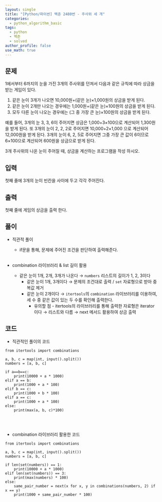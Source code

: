 ```yaml
---
layout: single
title: "[Python/파이썬] 백준 2480번 - 주사위 세 개"
categories:
  - python_algorithm_basic
tags:
  - python
  - 백준
  - solved
author_profile: false
use_math: true
---
```

## 문제
1에서부터 6까지의 눈을 가진 3개의 주사위를 던져서 다음과 같은 규칙에 따라 상금을 받는 게임이 있다.

1. 같은 눈이 3개가 나오면 10,000원+(같은 눈)×1,000원의 상금을 받게 된다.
2. 같은 눈이 2개만 나오는 경우에는 1,000원+(같은 눈)×100원의 상금을 받게 된다.
3. 모두 다른 눈이 나오는 경우에는 (그 중 가장 큰 눈)×100원의 상금을 받게 된다.

예를 들어, 3개의 눈 3, 3, 6이 주어지면 상금은 1,000+3×100으로 계산되어 1,300원을 받게 된다. 또 3개의 눈이 2, 2, 2로 주어지면 10,000+2×1,000 으로 계산되어 12,000원을 받게 된다. 3개의 눈이 6, 2, 5로 주어지면 그중 가장 큰 값이 6이므로 6×100으로 계산되어 600원을 상금으로 받게 된다.

3개 주사위의 나온 눈이 주어질 때, 상금을 계산하는 프로그램을 작성 하시오.

## 입력
첫째 줄에 3개의 눈이 빈칸을 사이에 두고 각각 주어진다.

## 출력
첫째 줄에 게임의 상금을 출력 한다.

## 풀이
- 직관적 풀이
	- if문을 통해, 문제에 주어진 조건을 판단하여 출력해준다.<br><br>

- combination 라이브러리 & list 길이 활용
	- 같은 눈이 1개, 2개, 3개가 나온다 → `numbers` 리스트의 길이가 1, 2, 3이다
		- 같은 눈이 1개, 3개이다 → 문제의 조건대로 출력 / `set` 자료형으로 받아 중복값 제거
		- 같은 눈이 2개이다 → `itertools`의 `combination` 라이브러리를 이용하여, 세 수 중 같은 값이 있는 두 수를 확인해 출력한다.
			- 유의할 점 - itertools의 라이브러리를 통해 출력한 자료형은 iterator이다 → 리스트와 다름 → next 메서드 활용하여 상금 출력

## 코드
- 직관적인 풀이의 코드

```
from itertools import combinations

a, b, c = map(int, input().split())
numbers = [a, b, c]

if a==b==c:
    print(10000 + a * 1000)
elif a == b:
    print(1000 + a * 100)
elif b == c:
    print(1000 + b * 100)
elif a == c:
    print(1000 + a * 100)
else:
    print(max(a, b, c)*100)
```

<br><br>

- combination 라이브러리 활용한 코드
```
from itertools import combinations

a, b, c = map(int, input().split())
numbers = [a, b, c]

if len(set(numbers)) == 1:
    print(10000 + a * 1000)
elif len(set(numbers)) == 3:
    print(max(numbers) * 100)
else:
    same_pair_number = next(x for x, y in combinations(numbers, 2) if x == y)
    print(1000 + same_pair_number * 100)
```



